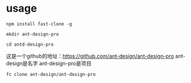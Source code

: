 # usage

`npm install fast-clone -g`  

`mkdir ant-design-pro`

`cd antd-design-pro`

这是一个github的地址：https://github.com/ant-design/ant-design-pro
ant-design是名字
ant-design-pro是项目

`fc clone ant-design/ant-design-pro` 